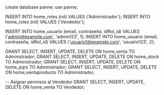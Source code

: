  create database panne;
 use panne;
 
INSERT INTO home_roles (rol) VALUES ('Administrador');
INSERT INTO home_roles (rol) VALUES ('Vendedor');


INSERT INTO home_usuario (email, contraseña, idRol_id) VALUES ('admin@example.com', 'admin123', 1);
INSERT INTO home_usuario (email, contraseña, idRol_id) VALUES ('usuario1@example.com', 'usuario123', 2);



GRANT SELECT, INSERT, UPDATE, DELETE ON home_venta TO Administrador;
GRANT SELECT, INSERT, UPDATE, DELETE ON home_stock TO Administrador;
GRANT SELECT, INSERT, UPDATE, DELETE ON home_pqrs TO Administrador;
GRANT SELECT, INSERT, UPDATE, DELETE ON home_ventaproducto TO Administrador;


-- Asignar permisos al Vendedor
GRANT SELECT, INSERT, UPDATE, DELETE ON home_venta TO Vendedor;
